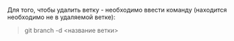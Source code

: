 Для того, чтобы удалить ветку - необходимо ввести команду (находится необходимо не в удаляемой ветке):
> git branch -d <название ветки>